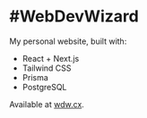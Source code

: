 # #WebDevWizard

My personal website, built with:

- React + Next.js
- Tailwind CSS
- Prisma
- PostgreSQL

Available at [wdw.cx](https://wdw.cx).
